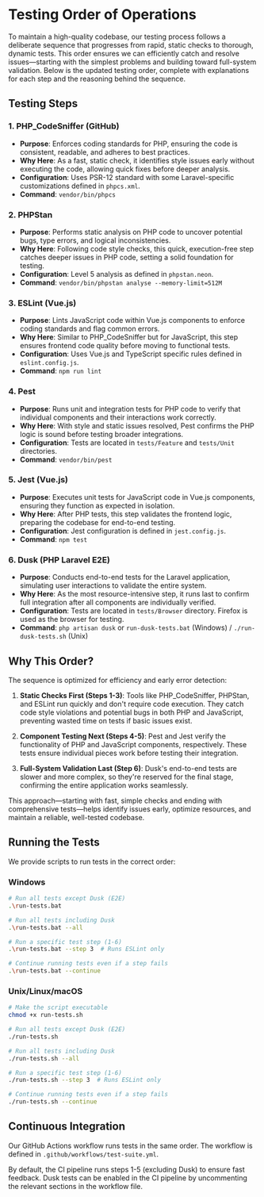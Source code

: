 # Testing Order of Operations

To maintain a high-quality codebase, our testing process follows a deliberate sequence that progresses from rapid, static checks to thorough, dynamic tests. This order ensures we can efficiently catch and resolve issues—starting with the simplest problems and building toward full-system validation. Below is the updated testing order, complete with explanations for each step and the reasoning behind the sequence.

## Testing Steps

### 1. PHP_CodeSniffer (GitHub)  
- **Purpose**: Enforces coding standards for PHP, ensuring the code is consistent, readable, and adheres to best practices.  
- **Why Here**: As a fast, static check, it identifies style issues early without executing the code, allowing quick fixes before deeper analysis.
- **Configuration**: Uses PSR-12 standard with some Laravel-specific customizations defined in `phpcs.xml`.
- **Command**: `vendor/bin/phpcs`

### 2. PHPStan  
- **Purpose**: Performs static analysis on PHP code to uncover potential bugs, type errors, and logical inconsistencies.  
- **Why Here**: Following code style checks, this quick, execution-free step catches deeper issues in PHP code, setting a solid foundation for testing.
- **Configuration**: Level 5 analysis as defined in `phpstan.neon`.
- **Command**: `vendor/bin/phpstan analyse --memory-limit=512M`

### 3. ESLint (Vue.js)  
- **Purpose**: Lints JavaScript code within Vue.js components to enforce coding standards and flag common errors.  
- **Why Here**: Similar to PHP_CodeSniffer but for JavaScript, this step ensures frontend code quality before moving to functional tests.
- **Configuration**: Uses Vue.js and TypeScript specific rules defined in `eslint.config.js`.
- **Command**: `npm run lint`

### 4. Pest  
- **Purpose**: Runs unit and integration tests for PHP code to verify that individual components and their interactions work correctly.  
- **Why Here**: With style and static issues resolved, Pest confirms the PHP logic is sound before testing broader integrations.
- **Configuration**: Tests are located in `tests/Feature` and `tests/Unit` directories.
- **Command**: `vendor/bin/pest`

### 5. Jest (Vue.js)  
- **Purpose**: Executes unit tests for JavaScript code in Vue.js components, ensuring they function as expected in isolation.  
- **Why Here**: After PHP tests, this step validates the frontend logic, preparing the codebase for end-to-end testing.
- **Configuration**: Jest configuration is defined in `jest.config.js`.
- **Command**: `npm test`

### 6. Dusk (PHP Laravel E2E)  
- **Purpose**: Conducts end-to-end tests for the Laravel application, simulating user interactions to validate the entire system.  
- **Why Here**: As the most resource-intensive step, it runs last to confirm full integration after all components are individually verified.
- **Configuration**: Tests are located in `tests/Browser` directory. Firefox is used as the browser for testing.
- **Command**: `php artisan dusk` or `run-dusk-tests.bat` (Windows) / `./run-dusk-tests.sh` (Unix)

## Why This Order?

The sequence is optimized for efficiency and early error detection:

1. **Static Checks First (Steps 1-3)**: Tools like PHP_CodeSniffer, PHPStan, and ESLint run quickly and don't require code execution. They catch code style violations and potential bugs in both PHP and JavaScript, preventing wasted time on tests if basic issues exist.

2. **Component Testing Next (Steps 4-5)**: Pest and Jest verify the functionality of PHP and JavaScript components, respectively. These tests ensure individual pieces work before testing their integration.

3. **Full-System Validation Last (Step 6)**: Dusk's end-to-end tests are slower and more complex, so they're reserved for the final stage, confirming the entire application works seamlessly.

This approach—starting with fast, simple checks and ending with comprehensive tests—helps identify issues early, optimize resources, and maintain a reliable, well-tested codebase.

## Running the Tests

We provide scripts to run tests in the correct order:

### Windows

```bash
# Run all tests except Dusk (E2E)
.\run-tests.bat

# Run all tests including Dusk
.\run-tests.bat --all

# Run a specific test step (1-6)
.\run-tests.bat --step 3  # Runs ESLint only

# Continue running tests even if a step fails
.\run-tests.bat --continue
```

### Unix/Linux/macOS

```bash
# Make the script executable
chmod +x run-tests.sh

# Run all tests except Dusk (E2E)
./run-tests.sh

# Run all tests including Dusk
./run-tests.sh --all

# Run a specific test step (1-6)
./run-tests.sh --step 3  # Runs ESLint only

# Continue running tests even if a step fails
./run-tests.sh --continue
```

## Continuous Integration

Our GitHub Actions workflow runs tests in the same order. The workflow is defined in `.github/workflows/test-suite.yml`.

By default, the CI pipeline runs steps 1-5 (excluding Dusk) to ensure fast feedback. Dusk tests can be enabled in the CI pipeline by uncommenting the relevant sections in the workflow file.
